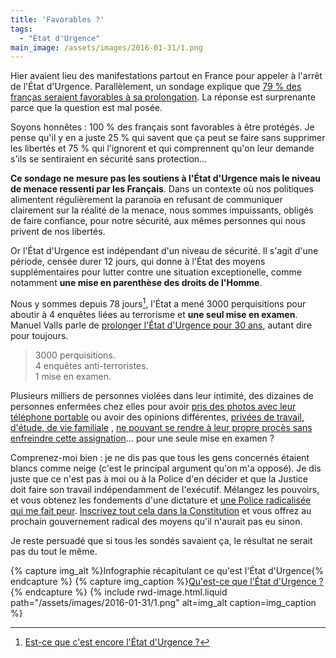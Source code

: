 ```yaml
---
title: 'Favorables ?'
tags:
  - "État d'Urgence"
main_image: /assets/images/2016-01-31/1.png
---
```


Hier avaient lieu des manifestations partout en France pour appeler à l'arrêt de
l'État d'Urgence. Parallèlement, un sondage explique que
[79 % des franças seraient favorables à sa prolongation](http://www.atlantico.fr/decryptage/79-pourcents-francais-favorables-prolongation-etat-urgence-jerome-fourquet-2568017.html ("79% des Français favorables à une prolongation de l'état d'urgence", Jérôme Fourquet pour Atlantico)).
La réponse est surprenante parce que la question est mal posée.

<!-- more -->

Soyons honnêtes : 100 % des français sont favorables à être protégés. Je pense
qu'il y en a juste 25 % qui savent que ça peut se faire sans supprimer les
libertés et 75 % qui l'ignorent et qui comprennent qu'on leur demande s'ils se
sentiraient en sécurité sans protection…

**Ce sondage ne mesure pas les soutiens à l'État d'Urgence mais le niveau de
menace ressenti par les Français**. Dans un contexte où nos politiques
alimentent régulièrement la paranoïa en refusant de communiquer clairement sur
la réalité de la menace, nous sommes impuissants, obligés de faire confiance,
pour notre sécurité, aux mêmes personnes qui nous privent de nos libertés.

Or l'État d'Urgence est indépendant d'un niveau de sécurité. Il s'agit d'une
période, censée durer 12 jours, qui donne à l'État des moyens supplémentaires
pour lutter contre une situation exceptionelle, comme notamment **une mise en
parenthèse des droits de l'Homme**.

Nous y sommes depuis 78 jours[^1], l'État a mené 3000 perquisitions pour aboutir
à 4 enquêtes liées au terrorisme et **une seul mise en examen**. Manuel Valls
parle de
[prolonger l'État d'Urgence pour 30 ans](http://tempsreel.nouvelobs.com/societe/etat-d-urgence/20160122.OBS3198/manuel-valls-a-la-bbc-l-etat-d-urgence-devrait-etre-maintenu-jusqu-a-la-defaite-de-daech.html ("Etat d'urgence maintenu jusqu'à la défaite de Daech : Valls crée l'imbroglio", Laurau Thouny pour Le Nouvel Obs )),
autant dire pour toujours.

> 3000 perquisitions.  
> 4 enquêtes anti-terroristes.  
> 1 mise en examen.

[^1]: [Est-ce que c'est encore l'État d'Urgence ?](https://estcequecestencoreletatdurgence.fr/)

Plusieurs milliers de personnes violées dans leur intimité, des dizaines de
personnes enfermées chez elles pour avoir
[pris des photos avec leur téléphone portable](http://www.lemonde.fr/police-justice/article/2016/01/22/etat-d-urgence-le-conseil-d-etat-suspend-pour-la-premiere-fois-une-assignation-a-residence_4852070_1653578.html '"Etat d’urgence : le Conseil d’Etat suspend pour la première fois une assignation à résidence
En savoir plus sur http://www.lemonde.fr/police-justice/article/2016/01/22/etat-d-urgence-le-conseil-d-etat-suspend-pour-la-premiere-fois-une-assignation-a-residence_4852070_1653578.html#wZxy4cY9Fqtg9l62.99", Camille Bordenet pour LeMonde.fr')
ou avoir des opinions différentes,
[privées de travail, d'étude, de vie familiale](http://www.bastamag.net/Vivre-sous-l-etat-d-urgence-le-recit-des-assignes-a-residence-et-des-interdits '"Vivre sous l’état d’urgence : le récit des assignés à résidence et des « interdits d’Île-de-France »" par Nolwenn Weiler pour Bastamag.net')
,
[ne pouvant se rendre à leur propre procès sans enfreindre cette assignation](http://delinquance.blog.lemonde.fr/2015/12/08/etat-durgence-un-assigne-en-garde-a-vue-pour-avoir-assiste-a-son-refere-liberte/ '"Etat d’urgence : un assigné en garde à vue pour avoir assisté à son référé-liberté", Laurent Borredon')…
pour une seule mise en examen ?

Comprenez-moi bien : je ne dis pas que tous les gens concernés étaient blancs
comme neige (c'est le principal argument qu'on m'a opposé). Je dis juste que ce
n'est pas à moi ou à la Police d'en décider et que la Justice doit faire son
travail indépendamment de l'exécutif. Mélangez les pouvoirs, et vous obtenez les
fondements d'une dictature et
[une Police radicalisée qui me fait peur](/2016/01/enlisement/ 'Enlisement').
[Inscrivez tout cela dans la Constitution](/2015/12/analyse-du-projet-de-revision-constitutionnelle-etat-urgence/ "Analyse du projet de révision constitutionnelle : l'État d'Urgence")
et vous offrez au prochain gouvernement radical des moyens qu'il n'aurait pas eu
sinon.

Je reste persuadé que si tous les sondés savaient ça, le résultat ne serait pas
du tout le même.

{% capture img_alt %}Infographie récapitulant ce qu'est l'État
d'Urgence{% endcapture %}
{% capture img_caption %}[Qu'est-ce que l'État d'Urgence ?](http://www.interieur.gouv.fr/Actualites/L-actu-du-Ministere/Qu-est-ce-que-l-etat-d-urgence){% endcapture %}
{% include rwd-image.html.liquid
path="/assets/images/2016-01-31/1.png"
alt=img_alt
caption=img_caption
%}
